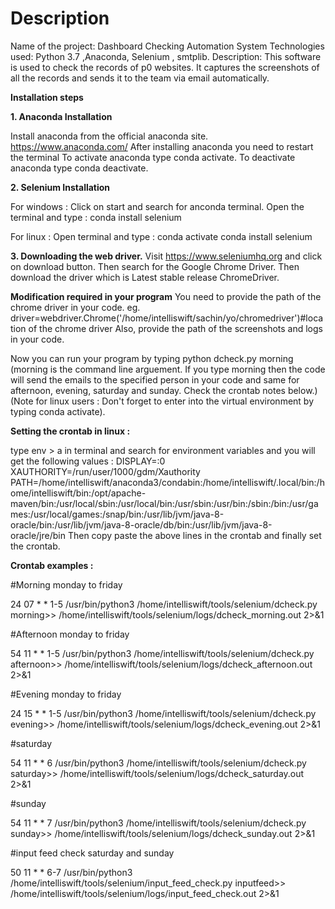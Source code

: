 # Description

Name of the project: Dashboard Checking Automation System
Technologies used: Python 3.7 ,Anaconda, Selenium , smtplib.
Description: 
This software is used to check the records of p0 websites. It captures the screenshots of all the records and sends it to the team via email automatically.

**Installation steps**

**1. Anaconda Installation**

Install anaconda from the official anaconda site. 
https://www.anaconda.com/
After installing anaconda you need to restart the terminal
To activate anaconda type conda activate.
To deactivate anaconda type conda deactivate.
 

**2. Selenium Installation**

For windows :
Click on start and search for anconda terminal.
Open the terminal and type : conda install selenium

For linux :
Open terminal and type : 
conda activate
conda install selenium

**3. Downloading the web driver.**
Visit https://www.seleniumhq.org and click on download button.
Then search for the Google Chrome Driver.
Then download the driver which is Latest stable release ChromeDriver.

**Modification required in your program**
You need to provide the path of the chrome driver in your code.
eg. driver=webdriver.Chrome('/home/intelliswift/sachin/yo/chromedriver')#location of the chrome driver
Also, provide the path of the screenshots and logs in your code.

Now you can run your program by typing 
python dcheck.py morning
(morning is the command line arguement. If you type morning then the code will send the emails to the specified person in your code and same for afternoon, evening, saturday and sunday. Check the crontab notes below.)
(Note for linux users : Don't forget to enter into the virtual environment by typing conda activate).


**Setting the crontab in linux :**

type env > a in terminal and search for environment variables and you will get the following values :
DISPLAY=:0
XAUTHORITY=/run/user/1000/gdm/Xauthority
PATH=/home/intelliswift/anaconda3/condabin:/home/intelliswift/.local/bin:/home/intelliswift/bin:/opt/apache-maven/bin:/usr/local/sbin:/usr/local/bin:/usr/sbin:/usr/bin:/sbin:/bin:/usr/games:/usr/local/games:/snap/bin:/usr/lib/jvm/java-8-oracle/bin:/usr/lib/jvm/java-8-oracle/db/bin:/usr/lib/jvm/java-8-oracle/jre/bin
Then copy paste the above lines in the crontab and finally set the crontab.

**Crontab examples :**

#Morning monday to friday

24 07 * * 1-5 /usr/bin/python3 /home/intelliswift/tools/selenium/dcheck.py morning>> /home/intelliswift/tools/selenium/logs/dcheck_morning.out 2>&1

#Afternoon monday to friday

54 11 * * 1-5 /usr/bin/python3 /home/intelliswift/tools/selenium/dcheck.py afternoon>> /home/intelliswift/tools/selenium/logs/dcheck_afternoon.out 2>&1

#Evening monday to friday

24 15 * * 1-5 /usr/bin/python3 /home/intelliswift/tools/selenium/dcheck.py evening>> /home/intelliswift/tools/selenium/logs/dcheck_evening.out 2>&1

#saturday 

54 11 * * 6 /usr/bin/python3 /home/intelliswift/tools/selenium/dcheck.py saturday>> /home/intelliswift/tools/selenium/logs/dcheck_saturday.out 2>&1

#sunday

54 11 * * 7 /usr/bin/python3 /home/intelliswift/tools/selenium/dcheck.py sunday>> /home/intelliswift/tools/selenium/logs/dcheck_sunday.out 2>&1

#input feed check saturday and sunday

50 11 * * 6-7 /usr/bin/python3 /home/intelliswift/tools/selenium/input_feed_check.py inputfeed>> /home/intelliswift/tools/selenium/logs/input_feed_check.out 2>&1
